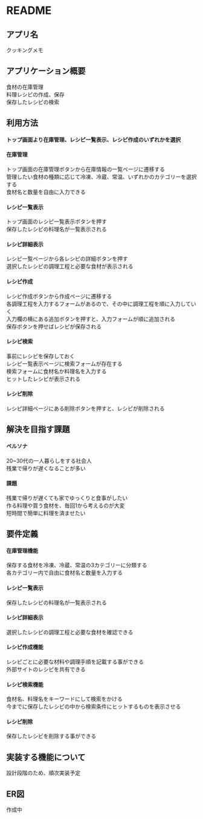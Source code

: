 # README

## アプリ名  
  クッキングメモ

## アプリケーション概要  
  食材の在庫管理  
  料理レシピの作成、保存  
  保存したレシピの検索  

## 利用方法  
  #### トップ画面より在庫管理、レシピ一覧表示、レシピ作成のいずれかを選択  
  #### 在庫管理  
  トップ画面の在庫管理ボタンから在庫情報の一覧ページに遷移する  
  管理したい食材の種類に応じて冷凍、冷蔵、常温、いずれかのカテゴリーを選択する   
  食材名と数量を自由に入力できる  
  #### レシピ一覧表示  
  トップ画面のレシピ一覧表示ボタンを押す  
  保存したレシピの料理名が一覧表示される  
  #### レシピ詳細表示  
  レシピ一覧ページから各レシピの詳細ボタンを押す  
  選択したレシピの調理工程と必要な食材が表示される  
  #### レシピ作成  
  レシピ作成ボタンから作成ページに遷移する  
  各調理工程を入力するフォームがあるので、その中に調理工程を順に入力していく  
  入力欄の横にある追加ボタンを押すと、入力フォームが順に追加される  
  保存ボタンを押せばレシピが保存される  
  #### レシピ検索  
  事前にレシピを保存しておく  
  レシピ一覧表示ページに検索フォームが存在する  
  検索フォームに食材名か料理名を入力する  
  ヒットしたレシピが表示される  
  #### レシピ削除  
  レシピ詳細ページにある削除ボタンを押すと、レシピが削除される  
 
## 解決を目指す課題  
  #### ペルソナ  
  20~30代の一人暮らしをする社会人  
  残業で帰りが遅くなることが多い  
  #### 課題  
  残業で帰りが遅くても家でゆっくりと食事がしたい  
  作る料理や買う食材を、毎回1から考えるのが大変  
  短時間で簡単に料理を済ませたい  
  
## 要件定義  
  #### 在庫管理機能  
  保存する食材を冷凍、冷蔵、常温の3カテゴリーに分類する  
  各カテゴリー内で自由に食材名と数量を入力する  
  #### レシピ一覧表示  
  保存したレシピの料理名が一覧表示される  
  #### レシピ詳細表示  
  選択したレシピの調理工程と必要な食材を確認できる  
  #### レシピ作成機能  
  レシピごとに必要な材料や調理手順を記載する事ができる  
  外部サイトのレシピを共有できる  
  #### レシピ検索機能  
  食材名、料理名をキーワードにして検索をかける  
  今までに保存したレシピの中から検索条件にヒットするものを表示させる  
  #### レシピ削除  
  保存したレシピを削除する事ができる  
  
## 実装する機能について  
設計段階のため、順次実装予定  

## ER図  
作成中
  
